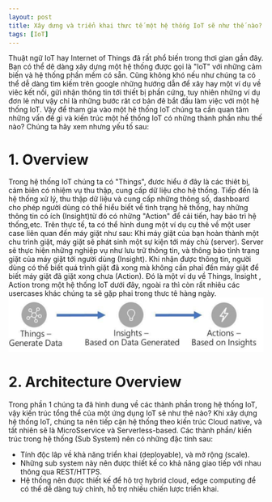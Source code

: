 ```yaml
---
layout: post
title: Xây dưng và triển khai thưc tế một hệ thống IoT sẽ như thế nào? 
tags: [IoT]
---
```


Thuật ngữ IoT hay Internet of Things đã rất phổ biến trong thơi gian gần đây. Bạn có thể dê dàng xây dựng một hệ thống được gọi là "IoT" với những cảm biến
và hệ thống phần mềm có sẵn. Cũng không khó nếu như chúng ta có thể dễ dàng tìm kiếm trên google những hướng dẫn để xây hay một ví dụ về viêc kết nối, gửi nhận thông tin tới thiết bị phần cứng, tuy nhiên những ví dụ đơn lẻ như vậy chỉ là những bước rât cơ bản đê bắt đầu làm việc với một hệ thống IoT. Vậy để tham gia vào một hê thống IoT chúng ta cần quan tâm những vấn đề gì và kiến trúc một hế thống IoT có những thành phần nhu thế nào? Chúng ta hãy xem nhưng yếu tố sau:

# 1. Overview 

Trong hệ thống IoT chúng ta có "Things", đươc hiểu ở đây là các thiêt bị, cảm biên có nhiệm vụ thu thập, cung cấp dữ liệu cho hệ thống. Tiếp đến là hệ thống xử lý, thu thập dữ liệu và cung cấp những thông số, dashboard cho phép người dùng có thể hiểu biết về tình trạng hê thống, hay những thông tin có ích (Insight)từ đó có những "Action" để cải tiến, hay bảo trì hệ thống,etc. Trên thực tế, ta có thể hình dung một ví dụ cụ thê về một user case liên quan đến máy giặt như sau:
Khi máy giặt của bạn hoàn thành một chu trình giặt, máy giặt sẽ phát sinh một sự kiện tới máy chủ (server). Server sẽ thực hiện những nghiệp vụ như lưu trữ thông tin, và thông báo tình trạng giặt của máy giặt tới người dùng (Insight). Khi nhận được thông tin, người dùng có thể biết quá trình giặt đã xong mà không cần phaỉ đến máy giặt để biết máy giặt đã giặt xong chưa (Action). Đó là một ví dụ về Things, Insight , Action trong một hệ thống IoT dưới đây, ngoài ra thì còn rất nhiêu các usercases khác chúng ta sẽ gặp phai trong thưc tê hàng ngày.
![IoT_1](/img/Screen_IoT1.png "IoT_1")

# 2. Architecture Overview 
Trong phần 1 chúng ta đã hình dung về các thành phần trong hệ thống IoT, vậy kiến trúc tổng thể của một ứng dụng IoT sẽ như thê nào?
Khi xây dựng hệ thống IoT, chúng ta nên tiếp cận hệ thống theo kiến trúc Cloud native, và tất nhiên sẽ là MicroSservice và Serverless-based. Các thành phần/ kiến trúc trong hệ thống (Sub System) nên có những đặc tinh sau:

- Tính độc lâp về khả năng triển khai (deployable), và mở rộng (scale). 
- Những sub system này nên được thiết kế co khả năng giao tiếp với nhau thông qua REST/HTTPS.
- Hệ thống nên được thiết kế để hô trợ hybrid cloud, edge computing để có thể dễ dàng tuỳ chỉnh, hỗ trợ nhiều chiến lược triển khai. 

